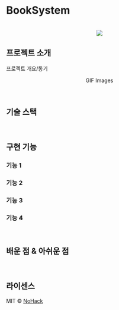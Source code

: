 # BookSystem

<p align="center">
  <br>
  <img src="./images/common/logo-sample.jpeg">
  <br>
</p>


## 프로젝트 소개

<p align="justify">
프로젝트 개요/동기
</p>

<p align="center">
GIF Images
</p>

<br>

## 기술 스택
<b></b>

<br>

## 구현 기능

### 기능 1

### 기능 2

### 기능 3

### 기능 4

<br>

## 배운 점 & 아쉬운 점

<p align="justify">

</p>

<br>

## 라이센스

MIT &copy; [NoHack](mailto:lbjp114@gmail.com)

<!-- Stack Icon Refernces -->

[js]: <img src="https://user-images.githubusercontent.com/62851841/165425240-df1d1ea1-264f-400e-93c5-55ed12fdcb70.jpg" width="100" height="100"/>
[ts]: /images/stack/typescript.svg
[react]: <img src="https://user-images.githubusercontent.com/62851841/165424102-201aec1b-e34c-4cb2-bcdc-9fc8aa1f4e77.jpeg" width="200" height="400"/>
[node]: /images/stack/node.svg
